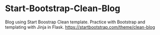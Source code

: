 # Start-Bootstrap-Clean-Blog
Blog using Start Boostrap Clean template. Practice with Bootstrap and templating with Jinja in Flask.
https://startbootstrap.com/theme/clean-blog
